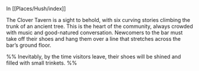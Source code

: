 In [[Places/Hush/index]]

The Clover Tavern is a sight to behold, with six curving stories climbing the trunk of an ancient tree. This is the heart of the community, always crowded with music and good-natured conversation. Newcomers to the bar must take off their shoes and hang them over a line that stretches across the bar’s ground floor.

%% Inevitably, by the time visitors leave, their shoes will be shined and filled with small trinkets. %%
